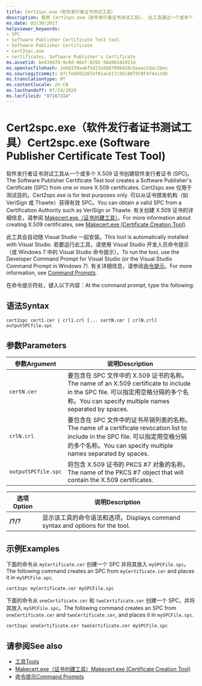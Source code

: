 ```yaml
---
title: Cert2spc.exe（软件发行者证书测试工具）
description: 使用 Cert2spc.exe（软件发行者证书测试工具）。 此工具通过一个或多个 X.509 证书创建发行者证书 (SPC)。
ms.date: 03/30/2017
helpviewer_keywords:
- SPC
- Software Publisher Certificate Test tool
- Software Publisher Certificate
- Cert2spc.exe
- certificates, Software Publisher's Certificate
ms.assetid: be434d7d-9c0d-46e7-8392-58a9b542d11d
ms.openlocfilehash: 2eb6339aa6f5d23a5b87986410cbeaac2dac2bec
ms.sourcegitcommit: 87cfeb69226fef01acb17c56c86f978f4f4a13db
ms.translationtype: HT
ms.contentlocale: zh-CN
ms.lasthandoff: 07/24/2020
ms.locfileid: "87167314"
---
```

# <a name="cert2spcexe-software-publisher-certificate-test-tool"></a><span data-ttu-id="57a87-104">Cert2spc.exe（软件发行者证书测试工具）</span><span class="sxs-lookup"><span data-stu-id="57a87-104">Cert2spc.exe (Software Publisher Certificate Test Tool)</span></span>
<span data-ttu-id="57a87-105">软件发行者证书测试工具从一个或多个 X.509 证书创建软件发行者证书 (SPC)。</span><span class="sxs-lookup"><span data-stu-id="57a87-105">The Software Publisher Certificate Test tool creates a Software Publisher's Certificate (SPC) from one or more X.509 certificates.</span></span> <span data-ttu-id="57a87-106">Cert2spc.exe 仅用于测试目的。</span><span class="sxs-lookup"><span data-stu-id="57a87-106">Cert2spc.exe is for test purposes only.</span></span> <span data-ttu-id="57a87-107">可以从证书颁发机构（如 VeriSign 或 Thawte）获得有效 SPC。</span><span class="sxs-lookup"><span data-stu-id="57a87-107">You can obtain a valid SPC from a Certification Authority such as VeriSign or Thawte.</span></span> <span data-ttu-id="57a87-108">有关创建 X.509 证书的详细信息，请参阅 [Makecert.exe（证书创建工具）](/windows/desktop/SecCrypto/makecert)。</span><span class="sxs-lookup"><span data-stu-id="57a87-108">For more information about creating X.509 certificates, see [Makecert.exe (Certificate Creation Tool)](/windows/desktop/SecCrypto/makecert).</span></span>  
  
 <span data-ttu-id="57a87-109">此工具会自动随 Visual Studio 一起安装。</span><span class="sxs-lookup"><span data-stu-id="57a87-109">This tool is automatically installed with Visual Studio.</span></span> <span data-ttu-id="57a87-110">若要运行此工具，请使用 Visual Studio 开发人员命令提示（或 Windows 7 中的 Visual Studio 命令提示）。</span><span class="sxs-lookup"><span data-stu-id="57a87-110">To run the tool, use the Developer Command Prompt for Visual Studio (or the Visual Studio Command Prompt in Windows 7).</span></span> <span data-ttu-id="57a87-111">有关详细信息，请参阅[命令提示](developer-command-prompt-for-vs.md)。</span><span class="sxs-lookup"><span data-stu-id="57a87-111">For more information, see [Command Prompts](developer-command-prompt-for-vs.md).</span></span>  
  
 <span data-ttu-id="57a87-112">在命令提示符处，键入以下内容：</span><span class="sxs-lookup"><span data-stu-id="57a87-112">At the command prompt, type the following:</span></span>  
  
## <a name="syntax"></a><span data-ttu-id="57a87-113">语法</span><span class="sxs-lookup"><span data-stu-id="57a87-113">Syntax</span></span>  
  
```console  
cert2spc cert1.cer | crl1.crl [... certN.cer | crlN.crl] outputSPCfile.spc  
```  
  
## <a name="parameters"></a><span data-ttu-id="57a87-114">参数</span><span class="sxs-lookup"><span data-stu-id="57a87-114">Parameters</span></span>  
  
|<span data-ttu-id="57a87-115">参数</span><span class="sxs-lookup"><span data-stu-id="57a87-115">Argument</span></span>|<span data-ttu-id="57a87-116">说明</span><span class="sxs-lookup"><span data-stu-id="57a87-116">Description</span></span>|  
|--------------|-----------------|  
|`certN.cer`|<span data-ttu-id="57a87-117">要包含在 SPC 文件中的 X.509 证书的名称。</span><span class="sxs-lookup"><span data-stu-id="57a87-117">The name of an X.509 certificate to include in the SPC file.</span></span> <span data-ttu-id="57a87-118">可以指定用空格分隔的多个名称。</span><span class="sxs-lookup"><span data-stu-id="57a87-118">You can specify multiple names separated by spaces.</span></span>|  
|`crlN.crl`|<span data-ttu-id="57a87-119">要包含在 SPC 文件中的证书吊销列表的名称。</span><span class="sxs-lookup"><span data-stu-id="57a87-119">The name of a certificate revocation list to include in the SPC file.</span></span> <span data-ttu-id="57a87-120">可以指定用空格分隔的多个名称。</span><span class="sxs-lookup"><span data-stu-id="57a87-120">You can specify multiple names separated by spaces.</span></span>|  
|`outputSPCfile.spc`|<span data-ttu-id="57a87-121">将包含 X.509 证书的 PKCS #7 对象的名称。</span><span class="sxs-lookup"><span data-stu-id="57a87-121">The name of the PKCS #7 object that will contain the X.509 certificates.</span></span>|  
  
|<span data-ttu-id="57a87-122">选项</span><span class="sxs-lookup"><span data-stu-id="57a87-122">Option</span></span>|<span data-ttu-id="57a87-123">说明</span><span class="sxs-lookup"><span data-stu-id="57a87-123">Description</span></span>|  
|------------|-----------------|  
|<span data-ttu-id="57a87-124">**/?**</span><span class="sxs-lookup"><span data-stu-id="57a87-124">**/?**</span></span>|<span data-ttu-id="57a87-125">显示该工具的命令语法和选项。</span><span class="sxs-lookup"><span data-stu-id="57a87-125">Displays command syntax and options for the tool.</span></span>|  
  
## <a name="examples"></a><span data-ttu-id="57a87-126">示例</span><span class="sxs-lookup"><span data-stu-id="57a87-126">Examples</span></span>  
 <span data-ttu-id="57a87-127">下面的命令从 `myCertificate.cer` 创建一个 SPC 并将其放入 `mySPCFile.spc`。</span><span class="sxs-lookup"><span data-stu-id="57a87-127">The following command creates an SPC from `myCertificate.cer` and places it in `mySPCFile.spc`.</span></span>  
  
```console
cert2spc myCertificate.cer mySPCFile.spc  
```  
  
 <span data-ttu-id="57a87-128">下面的命令从 `oneCertificate.cer` 和 `twoCertificate.cer` 创建一个 SPC，并将其放入 `mySPCFile.spc`。</span><span class="sxs-lookup"><span data-stu-id="57a87-128">The following command creates an SPC from `oneCertificate.cer` and `twoCertificate.cer`, and places it in `mySPCFile.spc`.</span></span>  
  
```console
cert2spc oneCertificate.cer twoCertificate.cer mySPCFile.spc  
```  
  
## <a name="see-also"></a><span data-ttu-id="57a87-129">请参阅</span><span class="sxs-lookup"><span data-stu-id="57a87-129">See also</span></span>

- [<span data-ttu-id="57a87-130">工具</span><span class="sxs-lookup"><span data-stu-id="57a87-130">Tools</span></span>](index.md)
- [<span data-ttu-id="57a87-131">Makecert.exe（证书创建工具）</span><span class="sxs-lookup"><span data-stu-id="57a87-131">Makecert.exe (Certificate Creation Tool)</span></span>](/windows/desktop/SecCrypto/makecert)
- [<span data-ttu-id="57a87-132">命令提示</span><span class="sxs-lookup"><span data-stu-id="57a87-132">Command Prompts</span></span>](developer-command-prompt-for-vs.md)
